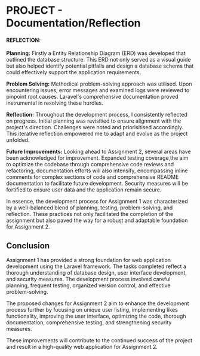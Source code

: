 # PROJECT - Documentation/Reflection

#### REFLECTION:
**Planning:** Firstly a Entity Relationship Diagram (ERD) was developed that outlined the database structure. This ERD not only served as a visual guide but also helped identify potential pitfalls and design a database schema that could effectively support the application requirements.

**Problem Solving:** Methodical problem-solving approach was utilised. Upon encountering issues, error messages and examined logs were reviewed to pinpoint root causes. Laravel's comprehensive documentation proved instrumental in resolving these hurdles.

**Reflection:** Throughout the development process, I consistently reflected on progress. Initial planning was revisitied to ensure alignment with the project's direction. Challenges were noted and priorisitised accordingly. This iterative reflection empowered me to adapt and evolve as the project unfolded.

**Future Improvements:** Looking ahead to Assignment 2, several areas have been acknowledged for improvement. Expanded testing coverage,the aim to optimize the codebase through comprehensive code reviews and refactoring, documentation efforts will also intensify, encompassing inline comments for complex sections of code and comprehensive README documentation to facilitate future development. Security measures will be fortified to ensure user data and the application remain secure.

In essence, the development process for Assignment 1 was characterized by a well-balanced blend of planning, testing, problem-solving, and reflection. These practices not only facilitated the completion of the assignment but also paved the way for a robust and adaptable foundation for Assignment 2.

## Conclusion
Assignment 1 has provided a strong foundation for web application development using the Laravel framework. The tasks completed reflect a thorough understanding of database design, user interface development, and security measures. The development process involved careful planning, frequent testing, organized version control, and effective problem-solving.

The proposed changes for Assignment 2 aim to enhance the development process further by focusing on unique user listing, implementing likes functionality, improving the user interface, optimizing the code, thorough documentation, comprehensive testing, and strengthening security measures.

These improvements will contribute to the continued success of the project and result in a high-quality web application for Assignment 2.